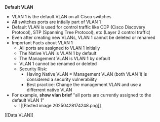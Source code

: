 **Default VLAN**
- VLAN 1 is the default VLAN on all Cisco switches
- All switches ports are intially part of VLAN 1
- Default VLAN is used for control traffic like CDP (Cisco Discovery Protocol), STP (Spanning Tree Protocol), etc (Layer 2 control traffic)
- Even after creating new VLANs, VLAN 1 cannot be deleted or renamed
- Important Facts about VLAN 1
	- All ports are assigned to VLAN 1 initially
	- The Native VLAN is VLAN 1 by default
	- The Management VLAN is VLAN 1 by default
	- VLAN 1 cannot be renamed or deleted
	- Security Risk:
		- Having Native VLAN = Management VLAN (both VLAN 1) is considered a security vulnerability
		- Best practice: Change the management VLAN and use a differrent native VLAN
- For example, **show vlan brief** "all ports are currently assigned to the default VLAN 1"
	- ![[Pasted image 20250428174248.png]]


[[Data VLAN]]
